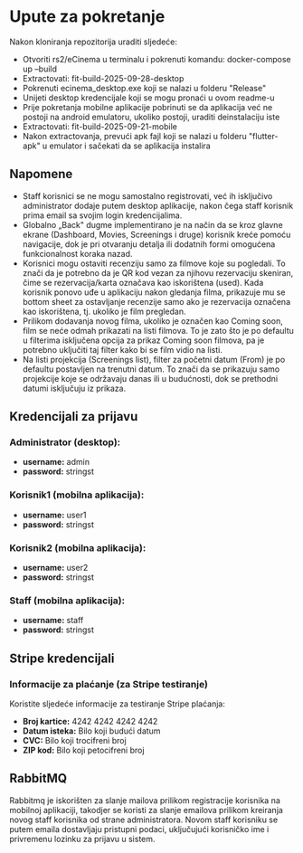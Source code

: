 # Upute za pokretanje

Nakon kloniranja repozitorija uraditi sljedeće:

- Otvoriti rs2/eCinema u terminalu i pokrenuti komandu: docker-compose up –build
- Extractovati: fit-build-2025-09-28-desktop
- Pokrenuti ecinema_desktop.exe koji se nalazi u folderu "Release"
- Unijeti desktop kredencijale koji se mogu pronaći u ovom readme-u
- Prije pokretanja mobilne aplikacije pobrinuti se da aplikacija već ne postoji na android emulatoru, ukoliko postoji, uraditi deinstalaciju iste
- Extractovati: fit-build-2025-09-21-mobile
- Nakon extractovanja, prevući apk fajl koji se nalazi u folderu "flutter-apk" u emulator i sačekati da se aplikacija instalira

## Napomene

- Staff korisnici se ne mogu samostalno registrovati, već ih isključivo administrator dodaje putem desktop aplikacije, nakon čega staff korisnik prima email sa svojim login kredencijalima.
- Globalno „Back" dugme implementirano je na način da se kroz glavne ekrane (Dashboard, Movies, Screenings i druge) korisnik kreće pomoću navigacije, dok je pri otvaranju detalja ili dodatnih formi omogućena funkcionalnost koraka nazad.
- Korisnici mogu ostaviti recenziju samo za filmove koje su pogledali. To znači da je potrebno da je QR kod vezan za njihovu rezervaciju skeniran, čime se rezervacija/karta označava kao iskorištena (used). Kada korisnik ponovo uđe u aplikaciju nakon gledanja filma, prikazuje mu se bottom sheet za ostavljanje recenzije samo ako je rezervacija označena kao iskorištena, tj. ukoliko je film pregledan.
- Prilikom dodavanja novog filma, ukoliko je označen kao Coming soon, film se neće odmah prikazati na listi filmova. To je zato što je po defaultu u filterima isključena opcija za prikaz Coming soon filmova, pa je potrebno uključiti taj filter kako bi se film vidio na listi.
- Na listi projekcija (Screenings list), filter za početni datum (From) je po defaultu postavljen na trenutni datum. To znači da se prikazuju samo projekcije koje se održavaju danas ili u budućnosti, dok se prethodni datumi isključuju iz prikaza.

## Kredencijali za prijavu

### Administrator (desktop):
- **username:** admin
- **password:** stringst

### Korisnik1 (mobilna aplikacija):
- **username:** user1
- **password:** stringst

### Korisnik2 (mobilna aplikacija):
- **username:** user2
- **password:** stringst

### Staff (mobilna aplikacija):
- **username:** staff
- **password:** stringst

## Stripe kredencijali

### Informacije za plaćanje (za Stripe testiranje)
Koristite sljedeće informacije za testiranje Stripe plaćanja:

- **Broj kartice:** 4242 4242 4242 4242
- **Datum isteka:** Bilo koji budući datum
- **CVC:** Bilo koji trocifreni broj
- **ZIP kod:** Bilo koji petocifreni broj

## RabbitMQ

Rabbitmq je iskorišten za slanje mailova prilikom registracije korisnika na mobilnoj aplikaciji, takodjer se koristi za slanje emailova prilikom kreiranja novog staff korisnika od strane administratora. Novom staff korisniku se putem emaila dostavljaju pristupni podaci, uključujući korisničko ime i privremenu lozinku za prijavu u sistem.
